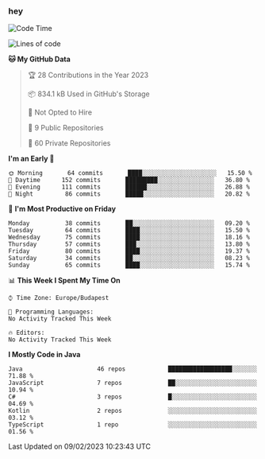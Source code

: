 ### hey

<!--START_SECTION:waka-->
![Code Time](http://img.shields.io/badge/Code%20Time-884%20hrs%2054%20mins-blue)

![Lines of code](https://img.shields.io/badge/From%20Hello%20World%20I%27ve%20Written-654%20Thousand%20lines%20of%20code-blue)

**🐱 My GitHub Data** 

> 🏆 28 Contributions in the Year 2023
 > 
> 📦 834.1 kB Used in GitHub's Storage 
 > 
> 🚫 Not Opted to Hire
 > 
> 📜 9 Public Repositories 
 > 
> 🔑 60 Private Repositories  
 > 
**I'm an Early 🐤** 

```text
🌞 Morning       64 commits       ████░░░░░░░░░░░░░░░░░░░░░   15.50 % 
🌆 Daytime      152 commits       █████████░░░░░░░░░░░░░░░░   36.80 % 
🌃 Evening      111 commits       ██████░░░░░░░░░░░░░░░░░░░   26.88 % 
🌙 Night         86 commits       █████░░░░░░░░░░░░░░░░░░░░   20.82 % 

```
📅 **I'm Most Productive on Friday** 

```text
Monday          38 commits       ██░░░░░░░░░░░░░░░░░░░░░░░   09.20 % 
Tuesday         64 commits       ████░░░░░░░░░░░░░░░░░░░░░   15.50 % 
Wednesday       75 commits       ████░░░░░░░░░░░░░░░░░░░░░   18.16 % 
Thursday        57 commits       ███░░░░░░░░░░░░░░░░░░░░░░   13.80 % 
Friday          80 commits       ████░░░░░░░░░░░░░░░░░░░░░   19.37 % 
Saturday        34 commits       ██░░░░░░░░░░░░░░░░░░░░░░░   08.23 % 
Sunday          65 commits       ████░░░░░░░░░░░░░░░░░░░░░   15.74 % 

```


📊 **This Week I Spent My Time On** 

```text
⌚︎ Time Zone: Europe/Budapest

💬 Programming Languages: 
No Activity Tracked This Week

🔥 Editors: 
No Activity Tracked This Week

```

**I Mostly Code in Java** 

```text
Java                     46 repos            ██████████████████░░░░░░░   71.88 % 
JavaScript               7 repos             ██░░░░░░░░░░░░░░░░░░░░░░░   10.94 % 
C#                       3 repos             █░░░░░░░░░░░░░░░░░░░░░░░░   04.69 % 
Kotlin                   2 repos             ░░░░░░░░░░░░░░░░░░░░░░░░░   03.12 % 
TypeScript               1 repo              ░░░░░░░░░░░░░░░░░░░░░░░░░   01.56 % 

```



 Last Updated on 09/02/2023 10:23:43 UTC
<!--END_SECTION:waka-->
